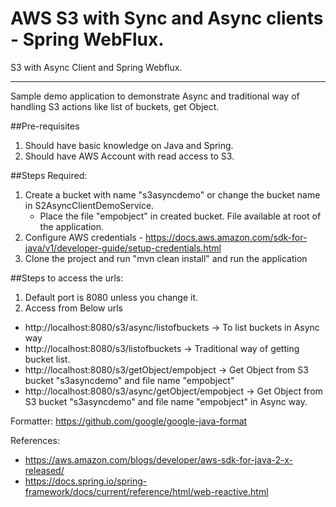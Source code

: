 # AWS S3 with Sync and Async clients - Spring WebFlux.
S3 with Async Client and Spring Webflux.

---
Sample demo application to demonstrate Async and traditional way of 
handling S3 actions like list of buckets, get Object.

##Pre-requisites
1. Should have basic knowledge on Java and Spring.
2. Should have AWS Account with read access to S3.

##Steps Required:
1. Create a bucket with name "s3asyncdemo" or change the bucket name in S2AsyncClientDemoService.
     - Place the file "empobject" in created bucket. File available at root of the application.
2. Configure AWS credentials - https://docs.aws.amazon.com/sdk-for-java/v1/developer-guide/setup-credentials.html
3. Clone the project and run "mvn clean install" and run the application

##Steps to access the urls:
1. Default port is 8080 unless you change it.
2. Access from Below urls
- http://localhost:8080/s3/async/listofbuckets -> To list buckets in Async way
- http://localhost:8080/s3/listofbuckets -> Traditional way of getting bucket list.
- http://localhost:8080/s3/getObject/empobject -> Get Object from S3 bucket "s3asyncdemo" and file name "empobject"
- http://localhost:8080/s3/async/getObject/empobject -> Get Object from S3 bucket "s3asyncdemo" and file name "empobject" in Async way.

Formatter: https://github.com/google/google-java-format

References: 
- https://aws.amazon.com/blogs/developer/aws-sdk-for-java-2-x-released/
- https://docs.spring.io/spring-framework/docs/current/reference/html/web-reactive.html
